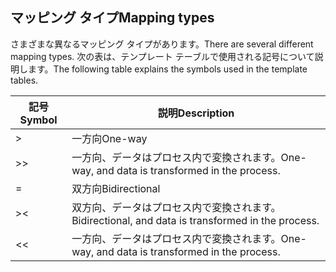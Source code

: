 ## <a name="mapping-types"></a><span data-ttu-id="051d7-101">マッピング タイプ</span><span class="sxs-lookup"><span data-stu-id="051d7-101">Mapping types</span></span>

<span data-ttu-id="051d7-102">さまざまな異なるマッピング タイプがあります。</span><span class="sxs-lookup"><span data-stu-id="051d7-102">There are several different mapping types.</span></span> <span data-ttu-id="051d7-103">次の表は、テンプレート テーブルで使用される記号について説明します。</span><span class="sxs-lookup"><span data-stu-id="051d7-103">The following table explains the symbols used in the template tables.</span></span>

| <span data-ttu-id="051d7-104">記号</span><span class="sxs-lookup"><span data-stu-id="051d7-104">Symbol</span></span> | <span data-ttu-id="051d7-105">説明</span><span class="sxs-lookup"><span data-stu-id="051d7-105">Description</span></span> |
|--------|-------------|
| >  | <span data-ttu-id="051d7-106">一方向</span><span class="sxs-lookup"><span data-stu-id="051d7-106">One-way</span></span> |
| >> | <span data-ttu-id="051d7-107">一方向、データはプロセス内で変換されます。</span><span class="sxs-lookup"><span data-stu-id="051d7-107">One-way, and data is transformed in the process.</span></span> |
| =  | <span data-ttu-id="051d7-108">双方向</span><span class="sxs-lookup"><span data-stu-id="051d7-108">Bidirectional</span></span> |
| >< | <span data-ttu-id="051d7-109">双方向、データはプロセス内で変換されます。</span><span class="sxs-lookup"><span data-stu-id="051d7-109">Bidirectional, and data is transformed in the process.</span></span> |
| << | <span data-ttu-id="051d7-110">一方向、データはプロセス内で変換されます。</span><span class="sxs-lookup"><span data-stu-id="051d7-110">One-way, and data is transformed in the process.</span></span> |
